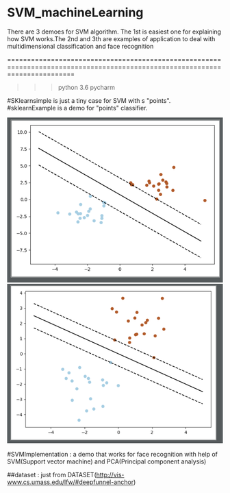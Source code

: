 # SVM_machineLearning
There are 3 demoes for SVM algorithm. The 1st is easiest one for explaining how SVM works.The 2nd and 3th are  examples of application to deal with multidimensional classification and face recognition

=============================================================================================================================
>>> python 3.6 pycharm  <br>



#SKlearnsimple is just a tiny case for SVM with s "points".<br>
#sklearnExample is a demo for "points" classifier.<br>

![](https://github.com/Alan-D-Chen/SVM_machineLearning/blob/master/SVM-1.png)
![](https://github.com/Alan-D-Chen/SVM_machineLearning/blob/master/SVM-2.png)

#SVMImplementation : a demo that works for face recognition with help of SVM(Support vector machine) and PCA(Principal component analysis)

##dataset : just from DATASET(http://vis-www.cs.umass.edu/lfw/#deepfunnel-anchor)
##
